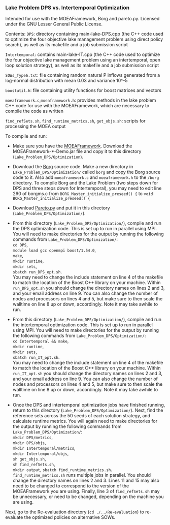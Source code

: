 ### Lake Problem DPS vs. Intertemporal Optimization

Intended for use with the MOEAFramework, Borg and pareto.py. Licensed under the GNU Lesser General Public License.

Contents:
`DPS`: directory containing main-lake-DPS.cpp (the C++ code used to optimize the four objective lake management problem using direct policy search), as well as its makefile and a job submission script

`Intertemporal`: contains main-lake-IT.cpp (the C++ code used to optimize the four objective lake management problem using an intertemporal, open loop solution strategy), as well as its makefile and a job submission script

`SOWs_Type6.txt`: file containing random natural P inflows generated from a log-normal distribution with mean 0.03 and variance 10^-5

`boostutil.h`: file containing utility functions for boost matrices and vectors

`moeaframework.c`,`moeaframework.h`: provides methods in the lake problem C++ code for use with the MOEAFramework, which are necessary to compile the code as written

`find_refSets.sh`, `find_runtime_metrics.sh`, `get_objs.sh`: scripts for processing the MOEA output

To compile and run:
* Make sure you have the [MOEAFramework](http://www.moeaframework.org). Download the MOEAFramework-\*-Demo.jar file and copy it to this directory (`Lake_Problem_DPS/Optimization`).

* Download the [Borg](http://borgmoea.org/) source code. Make a new directory in `Lake_Problem_DPS/Optimization/` called `borg` and copy the Borg source code to it. Also add `moeaframework.c` and `moeaframework.h` to the `/borg` directory. To compile Borg and the Lake Problem (two steps down for DPS and three steps down for Intertemporal), you may need to edit line 260 of borgms.c from `BORG_Master_initialize_preseed() {` to `void BORG_Master_initialize_preseed() {`

* Download [Pareto.py](https://github.com/matthewjwoodruff/pareto.py) and put it in this directory (`Lake_Problem_DPS/Optimization/`).

* From this directory (`Lake_Problem_DPS/Optimization/`), compile and run the DPS optimization code. This is set up to run in parallel using MPI. You will need to make directories for the output by running the following commands from `Lake_Problem_DPS/Optimization/`:   
`cd DPS`,   
`module load gcc openmpi boost/1.54.0`,   
`make`,   
`mkdir runtime`,   
`mkdir sets`,   
`sbatch run_DPS_opt.sh`.   
You may need to change the include statement on line 4 of the makefile to match the location of the Boost C++ library on your machine. Within `run_DPS_opt.sh` you should change the directory names on lines 2 and 3, and your email address on line 9. You can also change the number of nodes and processors on lines 4 and 5, but make sure to then scale the walltime on line 8 up or down, accordingly. Note it may take awhile to run.

* From this directory (`Lake_Problem_DPS/Optimization/`), compile and run the intertemporal optimization code. This is set up to run in parallel using MPI. You will need to make directories for the output by running the following commands from `Lake_Problem_DPS/Optimization/`:   
`cd Intertemporal && make`,   
`mkdir runtime`,   
`mkdir sets`,   
`sbatch run_IT_opt.sh`.   
You may need to change the include statement on line 4 of the makefile to match the location of the Boost C++ library on your machine. Within `run_IT_opt.sh` you should change the directory names on lines 2 and 3, and your email address on line 9. You can also change the number of nodes and processors on lines 4 and 5, but make sure to then scale the walltime on line 8 up or down, accordingly. Note it may take awhile to run.

* Once the DPS and intertemporal optimization jobs have finished running, return to this directory (`Lake_Problem_DPS/Optimization/`). Next, find the reference sets across the 50 seeds of each solution strategy, and calculate runtime metrics. You will again need to make directories for the output by running the following commands from `Lake_Problem_DPS/Optimization/`:   
`mkdir DPS/metrics`,   
`mkdir DPS/objs`,   
`mkdir Intertemporal/metrics`,   
`mkdir Intertemporal/objs`,    
`sh get_objs.sh`,   
`sh find_refSets.sh`,  
`mkdir output`, 
`sbatch find_runtime_metrics.sh`.   
`find_runtime_metrics.sh` runs multiple jobs in parallel. You should change the directory names on lines 2 and 3. Lines 11 and 15 may also need to be changed to correspond to the version of the MOEAFramework you are using. Finally, line 3 of `find_refSets.sh` may be unnecessary, or need to be changed, depending on the machine you are using.

Next, go to the Re-evaluation directory (`cd ./../Re-evaluation`) to re-evaluate the optimized policies on alternative SOWs.

